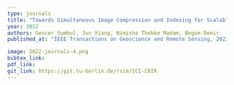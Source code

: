 ```yaml
---
type: journals
title: "Towards Simultaneous Image Compression and Indexing for Scalable Content-Based Retrieval in Remote Sensing"
year: 2022
authors: Gencer Sumbul, Jun Xiang, Nimisha Thekke Madam, Begüm Demir
published_at: "IEEE Transactions on Geoscience and Remote Sensing, 2022"

image: 2022-journals-4.png
bibtex_link:
pdf_link: 
git_link: https://git.tu-berlin.de/rsim/SCI-CBIR
---
```

